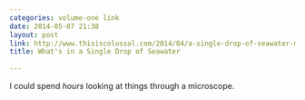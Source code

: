 ```yaml
---
categories: volume-one link
date: 2014-05-07 21:38
layout: post
link: http://www.thisiscolossal.com/2014/04/a-single-drop-of-seawater-magnified-25-times/
title: What's in a Single Drop of Seawater
 
---
```



I could spend *hours* looking at things through a microscope. 
